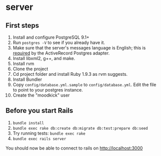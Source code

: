 server
======

## First steps

1. Install and configure PostgreSQL 9.1+
  1. Run `postgres -V` to see if you already have it.
  1. Make sure that the server's messages language is English; this is [required](https://github.com/rails/rails/blob/3006c59bc7a50c925f6b744447f1d94533a64241/activerecord/lib/active_record/connection_adapters/postgresql_adapter.rb#L1140) by the ActiveRecord Postgres adapter.
2. Install libxml2, g++, and make.
3. Install rvm
4. Clone the project
5. Cd project folder and install Ruby 1.9.3 as rvm suggests.
6. Install Bundler
7. Copy `config/database.yml.sample` to `config/database.yml`. Edit the file to point to your postgres instance.
9. Create the "moodkick" user

## Before you start Rails

1. `bundle install`
2. `bundle exec rake db:create db:migrate db:test:prepare db:seed`
3. Try running tests: `bundle exec rake`
4. `bundle exec rails server`

You should now be able to connect to rails on [http://localhost:3000](http://localhost:3000)
